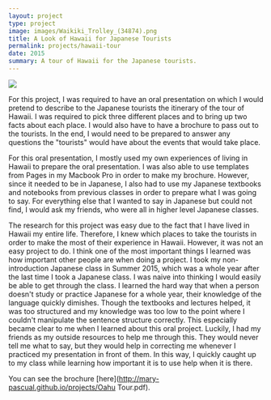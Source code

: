 ```yaml
---
layout: project
type: project
image: images/Waikiki_Trolley_(34874).png
title: A Look of Hawaii for Japanese Tourists
permalink: projects/hawaii-tour
date: 2015
summary: A tour of Hawaii for the Japanese tourists.
---
```

<img class="ui image" src="https://mary-pascual.github.io/images/91601886 (1).png">

For this project, I was required to have an oral presentation on which I would pretend to describe to the Japanese tourists the itinerary of the tour of Hawaii.  I was required to pick three different places and to bring up two facts about each place.  I would also have to have a brochure to pass out to the tourists.  In the end, I would need to be prepared to answer any questions the "tourists" would have about the events that would take place.

For this oral presentation, I mostly used my own experiences of living in Hawaii to prepare the oral presentation.  I was also able to use templates from Pages in my Macbook Pro in order to make my brochure.  However, since it needed to be in Japanese, I also had to use my Japanese textbooks and notebooks from previous classes in order to prepare what I was going to say.  For everything else that I wanted to say in Japanese but could not find, I would ask my friends, who were all in higher level Japanese classes.

The research for this project was easy due to the fact that I have lived in Hawaii my entire life.  Therefore, I knew which places to take the tourists in order to make the most of their experience in Hawaii.  However, it was not an easy project to do.  I think one of the most important things I learned was how important other people are when doing a project.  I took my non-introduction Japanese class in Summer 2015, which was a whole year after the last time I took a Japanese class.  I was naive into thinking I would easily be able to get through the class.  I learned the hard way that when a person doesn't study or practice Japanese for a whole year, their knowledge of the language quickly dimishes.  Though the textbooks and lectures helped, it was too structured and my knowledge was too low to the point where I couldn't manipulate the sentence structure correctly.  This especially became clear to me when I learned about this oral project.  Luckily, I had my friends as my outside resources to help me through this.  They would never tell me what to say, but they would help in correcting me whenever I practiced my presentation in front of them.  In this way, I quickly caught up to my class while learning how important it is to use help when it is there.

You can see the brochure [here](http://mary-pascual.github.io/projects/Oahu Tour.pdf).
